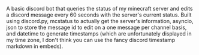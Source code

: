 A basic discord bot that queries the status of my minecraft server and edits a discord message every 60 seconds with the server's current status. Built using discord.py, mcstatus to actually get the server's information, asyncio, json to store the message id to edit on a one message per channel basis, and datetime to generate timestamps (which are unfortunately displayed in my time zone, I don't think you can use the fancy discord timestamp markdown in embeds).
